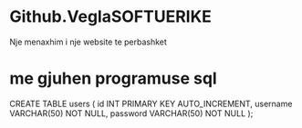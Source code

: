 # Github.VeglaSOFTUERIKE
Nje menaxhim i nje website te perbashket
# me gjuhen programuse sql 


CREATE TABLE users (
    id INT PRIMARY KEY AUTO_INCREMENT,
    username VARCHAR(50) NOT NULL,
    password VARCHAR(50) NOT NULL
);
